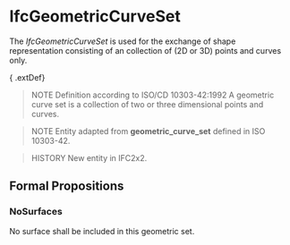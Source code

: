 # IfcGeometricCurveSet

The _IfcGeometricCurveSet_ is used for the exchange of shape representation consisting of an collection of (2D or 3D) points and curves only.
<!-- end of short definition -->


{ .extDef}
> NOTE Definition according to ISO/CD 10303-42:1992
> A geometric curve set is a collection of two or three dimensional points and curves.

> NOTE Entity adapted from **geometric_curve_set** defined in ISO 10303-42.

> HISTORY New entity in IFC2x2.

## Formal Propositions

### NoSurfaces
No surface shall be included in this geometric set.
